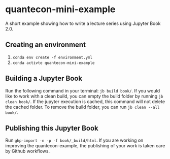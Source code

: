 # quantecon-mini-example
A short example showing how to write a lecture series using Jupyter Book 2.0.

## Creating an environment

1. `conda env create -f environment.yml`
2. `conda activte quantecon-mini-example`

## Building a Jupyter Book
Run the following command in your terminal: `jb build book/`. If you would like to work with a clean build, you can empty the build folder by running `jb clean book/`. If the jupyter execution is cached, this command will not delete the cached folder. To remove the build folder, you can run `jb clean --all book/`.

## Publishing this Jupyter Book

Run `ghp-import -n -p -f book/_build/html`.
If you are working on improving the quantecon-example, the publishing of your work is taken care by Github workflows.
